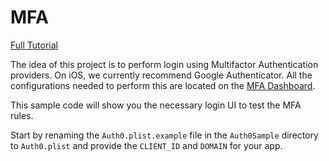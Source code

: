 # MFA 

[Full Tutorial](https://auth0.com/docs/quickstart/native/ios-objc/09-mfa)

The idea of this project is to perform login using Multifactor Authentication providers. On iOS, we currently recommend Google Authenticator. All the configurations needed to perform this are located on the [MFA Dashboard](https://manage.auth0.com/#/multifactor). 

This sample code will show you the necessary login UI to test the MFA rules.

Start by renaming the `Auth0.plist.example` file in the `Auth0Sample` directory to `Auth0.plist` and provide the `CLIENT_ID` and `DOMAIN` for your app.
